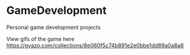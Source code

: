 # GameDevelopment
Personal game development projects

View gifs of the game here
https://gyazo.com/collections/8e060f5c74b891e2e0bbe1dd89a0a8a8
